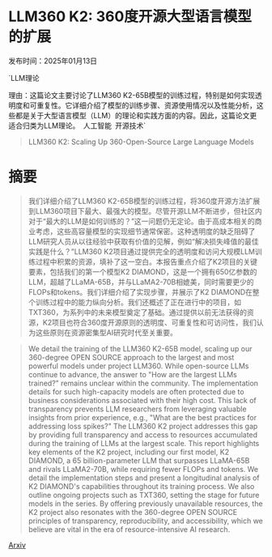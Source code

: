 # LLM360 K2: 360度开源大型语言模型的扩展

发布时间：2025年01月13日

`LLM理论

理由：这篇论文主要讨论了LLM360 K2-65B模型的训练过程，特别是如何实现透明度和可重复性。它详细介绍了模型的训练步骤、资源使用情况以及性能分析，这些都是关于大型语言模型（LLM）的理论和实践方面的内容。因此，这篇论文更适合归类为LLM理论。` `人工智能` `开源技术`

> LLM360 K2: Scaling Up 360-Open-Source Large Language Models

# 摘要

> 我们详细介绍了LLM360 K2-65B模型的训练过程，将360度开源方法扩展到LLM360项目下最大、最强大的模型。尽管开源LLM不断进步，但社区内对于“最大的LLM是如何训练的？”这一问题仍无定论。由于高成本相关的商业考虑，这些高容量模型的实现细节通常保密。这种透明度的缺乏阻碍了LLM研究人员从以往经验中获取有价值的见解，例如“解决损失峰值的最佳实践是什么？”LLM360 K2项目通过提供完全的透明度和访问大规模LLM训练过程中积累的资源，填补了这一空白。本报告重点介绍了K2项目的关键要素，包括我们的第一个模型K2 DIAMOND，这是一个拥有650亿参数的LLM，超越了LLaMA-65B，并与LLaMA2-70B相媲美，同时需要更少的FLOPs和tokens。我们详细介绍了实现步骤，并展示了K2 DIAMOND在整个训练过程中的能力纵向分析。我们还概述了正在进行中的项目，如TXT360，为系列中的未来模型奠定了基础。通过提供以前无法获得的资源，K2项目也符合360度开源原则的透明度、可重复性和可访问性，我们认为这些原则在资源密集型AI研究时代至关重要。

> We detail the training of the LLM360 K2-65B model, scaling up our 360-degree OPEN SOURCE approach to the largest and most powerful models under project LLM360. While open-source LLMs continue to advance, the answer to "How are the largest LLMs trained?" remains unclear within the community. The implementation details for such high-capacity models are often protected due to business considerations associated with their high cost. This lack of transparency prevents LLM researchers from leveraging valuable insights from prior experience, e.g., "What are the best practices for addressing loss spikes?" The LLM360 K2 project addresses this gap by providing full transparency and access to resources accumulated during the training of LLMs at the largest scale. This report highlights key elements of the K2 project, including our first model, K2 DIAMOND, a 65 billion-parameter LLM that surpasses LLaMA-65B and rivals LLaMA2-70B, while requiring fewer FLOPs and tokens. We detail the implementation steps and present a longitudinal analysis of K2 DIAMOND's capabilities throughout its training process. We also outline ongoing projects such as TXT360, setting the stage for future models in the series. By offering previously unavailable resources, the K2 project also resonates with the 360-degree OPEN SOURCE principles of transparency, reproducibility, and accessibility, which we believe are vital in the era of resource-intensive AI research.

[Arxiv](https://arxiv.org/abs/2501.07124)